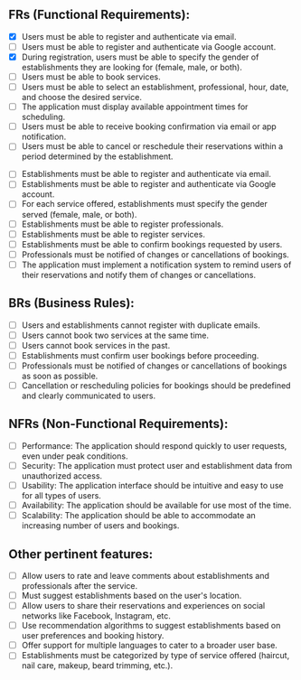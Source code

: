 ## FRs (Functional Requirements):
<!-- Users -->
- [X] Users must be able to register and authenticate via email.
- [ ] Users must be able to register and authenticate via Google account.
- [X] During registration, users must be able to specify the gender of establishments they are looking for (female, male, or both).
- [ ] Users must be able to book services.
- [ ] Users must be able to select an establishment, professional, hour, date, and choose the desired service.
- [ ] The application must display available appointment times for scheduling.
- [ ] Users must be able to receive booking confirmation via email or app notification.
- [ ] Users must be able to cancel or reschedule their reservations within a period determined by the establishment.
<!-- Establishments: -->
- [ ] Establishments must be able to register and authenticate via email.
- [ ] Establishments must be able to register and authenticate via Google account.
- [ ] For each service offered, establishments must specify the gender served (female, male, or both).
- [ ] Establishments must be able to register professionals.
- [ ] Establishments must be able to register services.
- [ ] Establishments must be able to confirm bookings requested by users.
- [ ] Professionals must be notified of changes or cancellations of bookings.
- [ ] The application must implement a notification system to remind users of their reservations and notify them of changes or cancellations.

## BRs (Business Rules):
- [ ] Users and establishments cannot register with duplicate emails.
- [ ] Users cannot book two services at the same time.
- [ ] Users cannot book services in the past.
- [ ] Establishments must confirm user bookings before proceeding.
- [ ] Professionals must be notified of changes or cancellations of bookings as soon as possible.
- [ ] Cancellation or rescheduling policies for bookings should be predefined and clearly communicated to users.

## NFRs (Non-Functional Requirements):
- [ ] Performance: The application should respond quickly to user requests, even under peak conditions.
- [ ] Security: The application must protect user and establishment data from unauthorized access.
- [ ] Usability: The application interface should be intuitive and easy to use for all types of users.
- [ ] Availability: The application should be available for use most of the time.
- [ ] Scalability: The application should be able to accommodate an increasing number of users and bookings.

## Other pertinent features:
- [ ] Allow users to rate and leave comments about establishments and professionals after the service.
- [ ] Must suggest establishments based on the user's location.
- [ ] Allow users to share their reservations and experiences on social networks like Facebook, Instagram, etc.
- [ ] Use recommendation algorithms to suggest establishments based on user preferences and booking history.
- [ ] Offer support for multiple languages to cater to a broader user base.
- [ ] Establishments must be categorized by type of service offered (haircut, nail care, makeup, beard trimming, etc.).